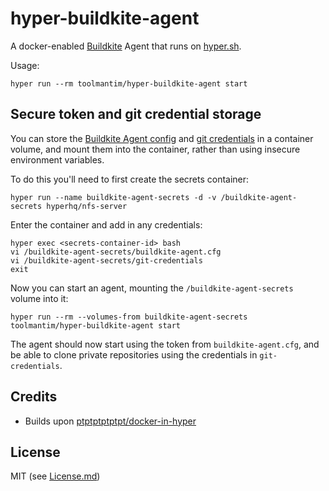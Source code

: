 # hyper-buildkite-agent

A docker-enabled [Buildkite](https://buildkite.com/) Agent that runs on [hyper.sh](https://hyper.sh/).

Usage:

```shell
hyper run --rm toolmantim/hyper-buildkite-agent start
```

## Secure token and git credential storage

You can store the [Buildkite Agent config](https://buildkite.com/docs/agent/configuration) and [git credentials](https://git-scm.com/docs/git-credential-store#_storage_format) in a container volume, and mount them into the container, rather than using insecure environment variables.

To do this you'll need to first create the secrets container:

```
hyper run --name buildkite-agent-secrets -d -v /buildkite-agent-secrets hyperhq/nfs-server
```

Enter the container and add in any credentials:

```
hyper exec <secrets-container-id> bash
vi /buildkite-agent-secrets/buildkite-agent.cfg
vi /buildkite-agent-secrets/git-credentials
exit
```

Now you can start an agent, mounting the `/buildkite-agent-secrets` volume into it:

```
hyper run --rm --volumes-from buildkite-agent-secrets toolmantim/hyper-buildkite-agent start
```

The agent should now start using the token from `buildkite-agent.cfg`, and be able to clone private repositories using the credentials in `git-credentials`.

## Credits

* Builds upon [ptptptptptpt/docker-in-hyper](https://github.com/ptptptptptpt/docker-in-hyper)

## License

MIT (see [License.md](License.md))